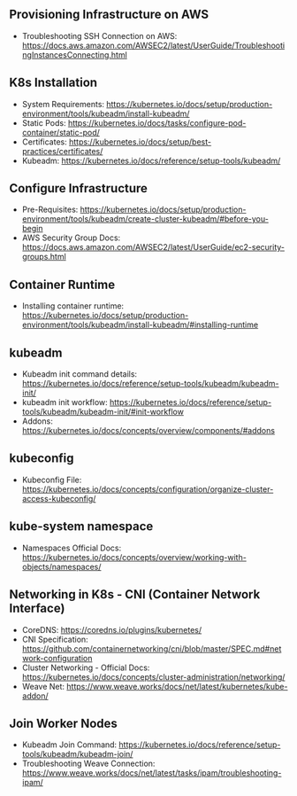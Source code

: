 ## Provisioning Infrastructure on AWS

-   Troubleshooting SSH Connection on AWS: https://docs.aws.amazon.com/AWSEC2/latest/UserGuide/TroubleshootingInstancesConnecting.html

## K8s Installation

-   System Requirements: https://kubernetes.io/docs/setup/production-environment/tools/kubeadm/install-kubeadm/
-   Static Pods: https://kubernetes.io/docs/tasks/configure-pod-container/static-pod/
-   Certificates: https://kubernetes.io/docs/setup/best-practices/certificates/
-   Kubeadm: https://kubernetes.io/docs/reference/setup-tools/kubeadm/

## Configure Infrastructure

-   Pre-Requisites: https://kubernetes.io/docs/setup/production-environment/tools/kubeadm/create-cluster-kubeadm/#before-you-begin
-   AWS Security Group Docs: https://docs.aws.amazon.com/AWSEC2/latest/UserGuide/ec2-security-groups.html

## Container Runtime

-   Installing container runtime: https://kubernetes.io/docs/setup/production-environment/tools/kubeadm/install-kubeadm/#installing-runtime

## kubeadm

-   Kubeadm init command details: https://kubernetes.io/docs/reference/setup-tools/kubeadm/kubeadm-init/
-   kubeadm init workflow: https://kubernetes.io/docs/reference/setup-tools/kubeadm/kubeadm-init/#init-workflow
-   Addons: https://kubernetes.io/docs/concepts/overview/components/#addons

## kubeconfig

-   Kubeconfig File: https://kubernetes.io/docs/concepts/configuration/organize-cluster-access-kubeconfig/

## kube-system namespace

-   Namespaces Official Docs: https://kubernetes.io/docs/concepts/overview/working-with-objects/namespaces/

## Networking in K8s - CNI (Container Network Interface)

-   CoreDNS: https://coredns.io/plugins/kubernetes/
-   CNI Specification: https://github.com/containernetworking/cni/blob/master/SPEC.md#network-configuration
-   Cluster Networking - Official Docs: https://kubernetes.io/docs/concepts/cluster-administration/networking/
-   Weave Net: https://www.weave.works/docs/net/latest/kubernetes/kube-addon/

## Join Worker Nodes

-   Kubeadm Join Command: https://kubernetes.io/docs/reference/setup-tools/kubeadm/kubeadm-join/
-   Troubleshooting Weave Connection: https://www.weave.works/docs/net/latest/tasks/ipam/troubleshooting-ipam/
